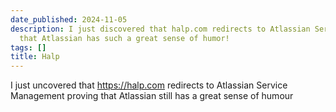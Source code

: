 ```yaml
---
date_published: 2024-11-05
description: I just discovered that halp.com redirects to Atlassian Service Management—love
  that Atlassian has such a great sense of humor!
tags: []
title: Halp
---
```


I just uncovered that <https://halp.com> redirects to Atlassian Service Management proving that Atlassian still has a great sense of humour